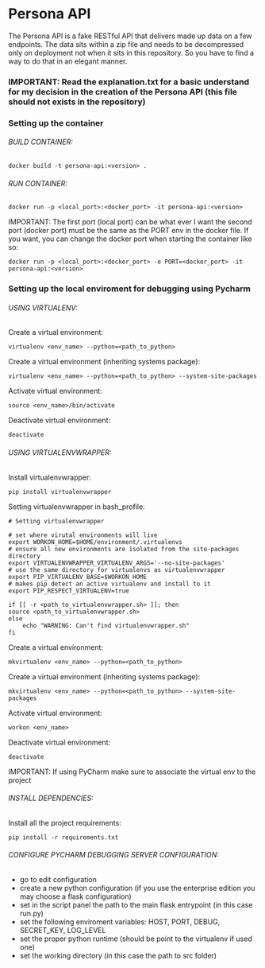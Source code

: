# Persona API
The Persona API is a fake RESTful API that delivers made up data on a few endpoints. The data sits within a zip file and needs to be decompressed only on deployment not when it sits in this repository. So you have to find a way to do that in an elegant manner.

### IMPORTANT: Read the explanation.txt for a basic understand for my decision in the creation of the Persona API (this file should not exists in the repository)

### Setting up the container

###### BUILD CONTAINER:

    docker build -t persona-api:<version> .

###### RUN CONTAINER:

    docker run -p <local_port>:<docker_port> -it persona-api:<version>

IMPORTANT: The first port (local port) can be what ever I want the second port (docker port) must be the same as the PORT env in the docker file. If you want, you can change the docker port when starting the container like so:

    docker run -p <local_port>:<docker_port> -e PORT=<docker_port> -it persona-api:<version>


### Setting up the local enviroment for debugging using Pycharm

###### USING VIRTUALENV:

Create a virtual environment:

    virtualenv <env_name> --python=<path_to_python>

Create a virtual environment (inheriting systems package):

    virtualenv <env_name> --python=<path_to_python> --system-site-packages

Activate virtual environment:

    source <env_name>/bin/activate

Deactivate virtual environment:

    deactivate

###### USING VIRTUALENVWRAPPER:

Install virtualenvwrapper:

    pip install virtualenvwrapper

Setting virtualenvwrapper in bash_profile:

    # Setting virtualenvwrapper

    # set where virutal environments will live
    export WORKON_HOME=$HOME/environment/.virtualenvs
    # ensure all new environments are isolated from the site-packages directory
    export VIRTUALENVWRAPPER_VIRTUALENV_ARGS='--no-site-packages'
    # use the same directory for virtualenvs as virtualenvwrapper
    export PIP_VIRTUALENV_BASE=$WORKON_HOME
    # makes pip detect an active virtualenv and install to it
    export PIP_RESPECT_VIRTUALENV=true

    if [[ -r <path_to_virtualenvwrapper.sh> ]]; then
    source <path_to_virtualenvwrapper.sh>
    else
        echo "WARNING: Can't find virtualenvwrapper.sh"
    fi

Create a virtual environment:

    mkvirtualenv <env_name> --python=<path_to_python>

Create a virtual environment (inheriting systems package):

    mkvirtualenv <env_name> --python=<path_to_python> --system-site-packages

Activate virtual environment:

    workon <env_name>

Deactivate virtual environment:

    deactivate

IMPORTANT: If using PyCharm make sure to associate the virtual env to the project

###### INSTALL DEPENDENCIES:

Install all the project requirements:

    pip install -r requirements.txt

###### CONFIGURE PYCHARM DEBUGGING SERVER CONFIGURATION:
* go to edit configuration
* create a new python configuration (if you use the enterprise edition you may choose a flask configuration)
* set in the script panel the path to the main flask entrypoint (in this case run.py)
* set the following enviroment variables: HOST, PORT, DEBUG, SECRET_KEY, LOG_LEVEL
* set the proper python runtime (should be point to the virtualenv if used one)
* set the working directory (in this case the path to src folder)


